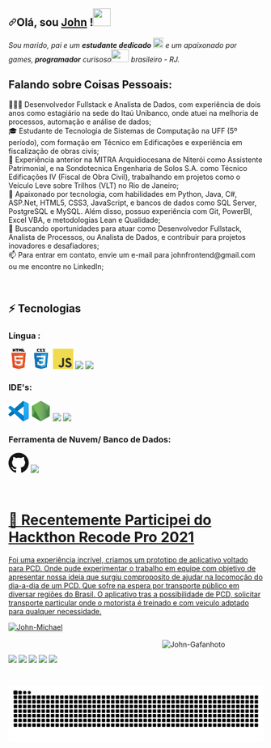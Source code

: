 
<h2><a id="user-content-hi-there-im-John-" class="anchor" aria-hidden="true" href="#hi-there-im-John-"><svg class="octicon octicon-link" viewBox="0 0 16 16" version="1.1" width="16" height="16" aria-hidden="true"><path fill-rule="evenodd" d="M7.775 3.275a.75.75 0 001.06 1.06l1.25-1.25a2 2 0 112.83 2.83l-2.5 2.5a2 2 0 01-2.83 0 .75.75 0 00-1.06 1.06 3.5 3.5 0 004.95 0l2.5-2.5a3.5 3.5 0 00-4.95-4.95l-1.25 1.25zm-4.69 9.64a2 2 0 010-2.83l2.5-2.5a2 2 0 012.83 0 .75.75 0 001.06-1.06 3.5 3.5 0 00-4.95 0l-2.5 2.5a3.5 3.5 0 004.95 4.95l1.25-1.25a.75.75 0 00-1.06-1.06l-1.25 1.25a2 2 0 01-2.83 0z"></path></svg></a><font style="vertical-align: inherit;"><font style="vertical-align: inherit;">Olá, sou </font></font><a href="https://www.linkedin.com/in/johnmichaelpeixoto/" rel="nofollow"><font style="vertical-align: inherit;"><font style="vertical-align: inherit;">John</font></font></a><font style="vertical-align: inherit;"><font style="vertical-align: inherit;"> !</font></font><a target="_blank" rel="noopener noreferrer" href="https://raw.githubusercontent.com/TheDudeThatCode/TheDudeThatCode/master/Assets/Hi.gif"><img src="https://raw.githubusercontent.com/TheDudeThatCode/TheDudeThatCode/master/Assets/Hi.gif" width="35" height="35" style="max-width: 100%;"></a></h2>

<p>
  <em><font style="vertical-align: inherit;"><font style="vertical-align: inherit;">
    Sou marido, pai e um </font></font><b><font style="vertical-align: inherit;"><font style="vertical-align: inherit;">estudante dedicado</font></font></b> <a target="_blank" rel="noopener noreferrer" href="https://raw.githubusercontent.com/TheDudeThatCode/TheDudeThatCode/master/Assets/Medal.gif"><img src="https://raw.githubusercontent.com/TheDudeThatCode/TheDudeThatCode/master/Assets/Medal.gif" width="20" height="20" style="max-width: 100%;"></a><font style="vertical-align: inherit;"><font style="vertical-align: inherit;"> e um apaixonado por games,</font></font><b><font style="vertical-align: inherit;"><font style="vertical-align: inherit;"> programador</font></font></b> <font style="vertical-align: inherit;"><font style="vertical-align: inherit;"> curisoso</font></font><a target="_blank" rel="noopener noreferrer" href="https://raw.githubusercontent.com/TheDudeThatCode/TheDudeThatCode/master/Assets/Developer.gif"><img src="https://raw.githubusercontent.com/TheDudeThatCode/TheDudeThatCode/master/Assets/Developer.gif" width="35" height="25" style="max-width: 100%;"></a><font style="vertical-align: inherit;"><font style="vertical-align: inherit;"> brasileiro - RJ.
  </font></font></em>
 </p>
<div>
  <h2>Falando sobre Coisas Pessoais:</h2>
<p>👨🏽‍💻 Desenvolvedor Fullstack e Analista de Dados, com experiência de dois anos como estagiário na sede do Itaú Unibanco, onde atuei na melhoria de processos, automação e análise de dados; <br>
  🎓 Estudante de Tecnologia de Sistemas de Computação na UFF (5º período), com formação em Técnico em Edificações e experiência em fiscalização de obras civis;<br>
  💼 Experiência anterior na MITRA Arquidiocesana de Niterói como Assistente Patrimonial, e na Sondotecnica Engenharia de Solos S.A. como Técnico Edificações IV (Fiscal de Obra Civil), trabalhando em projetos como o Veículo Leve sobre Trilhos (VLT) no Rio de Janeiro; <br>
🤔 Apaixonado por tecnologia, com habilidades em Python, Java, C#, ASP.Net, HTML5, CSS3, JavaScript, e bancos de dados como SQL Server, PostgreSQL e MySQL. Além disso, possuo experiência com Git, PowerBI, Excel VBA, e metodologias Lean e Qualidade;<br>
🎯 Buscando oportunidades para atuar como Desenvolvedor Fullstack, Analista de Processos, ou Analista de Dados, e contribuir para projetos inovadores e desafiadores; <br>
📫 Para entrar em contato, envie um e-mail para johnfrontend@gmail.com ou me encontre no LinkedIn;<br>
</p>
  <br>
    <h2>⚡ Tecnologias</h2>
    <h3>Língua :</h3>
<!--     <p><code><a target="_blank" rel="noopener noreferrer" href="https://raw.githubusercontent.com/github/explore/80688e429a7d4ef2fca1e82350fe8e3517d3494d/topics/python/python.png"><img height="40" src="https://raw.githubusercontent.com/github/explore/80688e429a7d4ef2fca1e82350fe8e3517d3494d/topics/python/python.png" style="max-width: 100%;"></a></code> -->
  <code><a target="_blank" rel="noopener noreferrer" href="https://raw.githubusercontent.com/github/explore/80688e429a7d4ef2fca1e82350fe8e3517d3494d/topics/html/html.png"><img height="40" src="https://raw.githubusercontent.com/github/explore/80688e429a7d4ef2fca1e82350fe8e3517d3494d/topics/html/html.png" style="max-width: 100%;"></a></code>
<code><a target="_blank" rel="noopener noreferrer" href="https://raw.githubusercontent.com/github/explore/80688e429a7d4ef2fca1e82350fe8e3517d3494d/topics/css/css.png"><img height="40" src="https://raw.githubusercontent.com/github/explore/80688e429a7d4ef2fca1e82350fe8e3517d3494d/topics/css/css.png" style="max-width: 100%;"></a></code>
<code><a target="_blank" rel="noopener noreferrer" href="https://raw.githubusercontent.com/github/explore/80688e429a7d4ef2fca1e82350fe8e3517d3494d/topics/javascript/javascript.png"><img height="40" src="https://raw.githubusercontent.com/github/explore/80688e429a7d4ef2fca1e82350fe8e3517d3494d/topics/javascript/javascript.png" style="max-width: 100%;"></a></code>
<!-- <code><a target="_blank" rel="noopener noreferrer" href="https://raw.githubusercontent.com/github/explore/80688e429a7d4ef2fca1e82350fe8e3517d3494d/topics/typescript/typescript.png"><img height="40" src="https://raw.githubusercontent.com/github/explore/80688e429a7d4ef2fca1e82350fe8e3517d3494d/topics/typescript/typescript.png" style="max-width: 100%;"></a></code> -->
<code><a target="_blank" rel="noopener noreferrer" href="https://camo.githubusercontent.com/8133084b64deb151c996b709e5b6a643bbc9974f14bde02b0adb9dd2deaddec7/68747470733a2f2f75706c6f61642e77696b696d656469612e6f72672f77696b6970656469612f66722f7468756d622f322f32652f4a6176615f4c6f676f2e7376672f3132303070782d4a6176615f4c6f676f2e7376672e706e67"><img height="40" src="https://camo.githubusercontent.com/8133084b64deb151c996b709e5b6a643bbc9974f14bde02b0adb9dd2deaddec7/68747470733a2f2f75706c6f61642e77696b696d656469612e6f72672f77696b6970656469612f66722f7468756d622f322f32652f4a6176615f4c6f676f2e7376672f3132303070782d4a6176615f4c6f676f2e7376672e706e67" data-canonical-src="https://upload.wikimedia.org/wikipedia/fr/thumb/2/2e/Java_Logo.svg/1200px-Java_Logo.svg.png" style="max-width: 100%;"></a></code>
<code><a target="_blank" rel="noopener noreferrer" href="https://media.discordapp.net/attachments/871853660706058323/914888999036919889/2p4i.png"><img height="40" src="https://media.discordapp.net/attachments/871853660706058323/914888999036919889/2p4i.png" style="max-width: 100%;"></a></code>
<!-- <code><a target="_blank" rel="noopener noreferrer" href="https://raw.githubusercontent.com/github/explore/80688e429a7d4ef2fca1e82350fe8e3517d3494d/topics/scala/scala.png"><img height="40" src="https://raw.githubusercontent.com/github/explore/80688e429a7d4ef2fca1e82350fe8e3517d3494d/topics/scala/scala.png" style="max-width: 100%;"></a></code> -->
<!-- <code><a target="_blank" rel="noopener noreferrer" href="https://raw.githubusercontent.com/github/explore/80688e429a7d4ef2fca1e82350fe8e3517d3494d/topics/cpp/cpp.png"><img height="40" src="https://raw.githubusercontent.com/github/explore/80688e429a7d4ef2fca1e82350fe8e3517d3494d/topics/cpp/cpp.png" style="max-width: 100%;"></a></code> -->
<!-- <code><a target="_blank" rel="noopener noreferrer" href="https://raw.githubusercontent.com/github/explore/80688e429a7d4ef2fca1e82350fe8e3517d3494d/topics/c/c.png"><img height="40" src="https://raw.githubusercontent.com/github/explore/80688e429a7d4ef2fca1e82350fe8e3517d3494d/topics/c/c.png" style="max-width: 100%;"></a></code> -->
<!-- <code><a target="_blank" rel="noopener noreferrer" href="https://raw.githubusercontent.com/github/explore/80688e429a7d4ef2fca1e82350fe8e3517d3494d/topics/bash/bash.png"><img height="40" src="https://raw.githubusercontent.com/github/explore/80688e429a7d4ef2fca1e82350fe8e3517d3494d/topics/bash/bash.png" style="max-width: 100%;"></a></code> -->
<!-- <code><a target="_blank" rel="noopener noreferrer" href="https://raw.githubusercontent.com/github/explore/80688e429a7d4ef2fca1e82350fe8e3517d3494d/topics/matlab/matlab.png"><img height="40" src="https://raw.githubusercontent.com/github/explore/80688e429a7d4ef2fca1e82350fe8e3517d3494d/topics/matlab/matlab.png" style="max-width: 100%;"></a></code> -->
<!-- <code><a target="_blank" rel="noopener noreferrer" href="https://raw.githubusercontent.com/github/explore/80688e429a7d4ef2fca1e82350fe8e3517d3494d/topics/perl/perl.png"><img height="40" src="https://raw.githubusercontent.com/github/explore/80688e429a7d4ef2fca1e82350fe8e3517d3494d/topics/perl/perl.png" style="max-width: 100%;"></a></code> -->
<!-- <code><a target="_blank" rel="noopener noreferrer" href="https://camo.githubusercontent.com/16fccb2de04c31b4fbc7d4034c940f6f2261de35cd7557f393dffd2b9cb3a91a/68747470733a2f2f65752e7377692d70726f6c6f672e6f72672f69636f6e732f737769706c2e706e67"><img height="40" src="https://camo.githubusercontent.com/16fccb2de04c31b4fbc7d4034c940f6f2261de35cd7557f393dffd2b9cb3a91a/68747470733a2f2f65752e7377692d70726f6c6f672e6f72672f69636f6e732f737769706c2e706e67" data-canonical-src="https://eu.swi-prolog.org/icons/swipl.png" style="max-width: 100%;"></a></code></p> -->
  <br>
    <h3>IDE's:</h3>
  <code><a target="_blank" rel="noopener noreferrer" href="https://raw.githubusercontent.com/github/explore/80688e429a7d4ef2fca1e82350fe8e3517d3494d/topics/visual-studio-code/visual-studio-code.png"><img height="40" src="https://raw.githubusercontent.com/github/explore/80688e429a7d4ef2fca1e82350fe8e3517d3494d/topics/visual-studio-code/visual-studio-code.png" style="max-width: 100%;"></a></code>  
  <code><a target="_blank" rel="noopener noreferrer" href="https://raw.githubusercontent.com/github/explore/80688e429a7d4ef2fca1e82350fe8e3517d3494d/topics/nodejs/nodejs.png"><img height="40" src="https://raw.githubusercontent.com/github/explore/80688e429a7d4ef2fca1e82350fe8e3517d3494d/topics/nodejs/nodejs.png" style="max-width: 100%;"></a></code>
  <code><a target="_blank" rel="noopener noreferrer" href="https://media.discordapp.net/attachments/871853660706058323/914878644067922001/Microsoft-Visual-Studio-2019-16.8.5-Crack-Product-Key-Download-2021.png"><img height="40" src="https://media.discordapp.net/attachments/871853660706058323/914878644067922001/Microsoft-Visual-Studio-2019-16.8.5-Crack-Product-Key-Download-2021.png" style="max-width: 100%;"></a></code>
  <code><a target="_blank" rel="noopener noreferrer" href="https://media.discordapp.net/attachments/871853660706058323/896242546735452200/Eclipse-luna.png"><img height="40" src="https://media.discordapp.net/attachments/871853660706058323/896242546735452200/Eclipse-luna.png" style="max-width: 100%;"></a></code>
  
  
<!--   COMPUTAÇÃO NUVEM E BANCO DE DADOS -->
  <br>
    <h3>Ferramenta de Nuvem/ Banco de Dados:</h3>
    <code><a alt="GitHub" target="_blank" rel="noopener noreferrer" href="https://raw.githubusercontent.com/github/explore/78df643247d429f6cc873026c0622819ad797942/topics/github/github.png"><img height="40" src="https://raw.githubusercontent.com/github/explore/78df643247d429f6cc873026c0622819ad797942/topics/github/github.png" style="max-width: 100%;"></a></code>
   <code><a alt="SQLserver" target="_blank" rel="noopener noreferrer" href="https://media.discordapp.net/attachments/871853660706058323/914889834538102815/conectores_sqlserver.png"><img height="40" src="https://media.discordapp.net/attachments/871853660706058323/914889834538102815/conectores_sqlserver.png" style="max-width: 100%;"></a></code>
  
<!--   <img align="height" alt="John-Michael" height="400" width="850" src="https://media.discordapp.net/attachments/856310175161778188/874467730017902602/Programando.gif?width=703&height=411"/>  -->
</div>
<br><br>
 <div>
  <a href="https://github.com/JohnMichaelDeveloper">
<!--   <img height="180em" src="https://github-readme-stats.vercel.app/api?username=JohnMichaelDeveloper&show_icons=true&theme=tokyonight&include_all_commits=true&count_private=true"/>
  <img height="180em" src="https://github-readme-stats.vercel.app/api/top-langs/?username=JohnMichaelDeveloper&layout=compact&langs_count=7&theme=tokyonight"/> -->
</div>
  
  ##
  <div>
    <h1>🏅 Recentemente Participei do Hackthon Recode Pro 2021  </h1>
    <p>Foi uma experiência incrível, criamos um prototipo de aplicativo voltado para PCD. Onde pude experimentar o trabalho em equipe com objetivo de apresentar nossa ideia que  surgiu comproposito de ajudar na locomoção do dia-a-dia de um PCD. Que sofre na espera por transporte público em diversar regiões do Brasil. O aplicativo tras a possibilidade de PCD, solicitar transporte particular onde o motorista é treinado e com veiculo adptado para qualquer necessidade. </p>
  <img align="height" alt="John-Michael" height="350" width="550" src="https://media.discordapp.net/attachments/856310175161778188/874111267013529691/IMG-20210721-WA0020.jpg?width=532&height=376"/>
   </Div>
 <div style="display: inline_block"><br>
<!--   <img align="center" alt="John-Js" height="30" width="40" src="https://raw.githubusercontent.com/devicons/devicon/master/icons/javascript/javascript-plain.svg">
  <img align="center" alt="John-Ts" height="30" width="40" src="https://raw.githubusercontent.com/devicons/devicon/master/icons/typescript/typescript-plain.svg">
  <img align="center" alt="John-React" height="30" width="40" src="https://raw.githubusercontent.com/devicons/devicon/master/icons/react/react-original.svg">
  <img align="center" alt="John-HTML" height="30" width="40" src="https://raw.githubusercontent.com/devicons/devicon/master/icons/html5/html5-original.svg">
  <img align="center" alt="John-CSS" height="30" width="40" src="https://raw.githubusercontent.com/devicons/devicon/master/icons/css3/css3-original.svg"> -->
<!--   <img align="center" alt="John-Python" height="30" width="40" src="https://raw.githubusercontent.com/devicons/devicon/master/icons/python/python-original.svg">
  <img align="center" alt="John-Csharp" height="30" width="40" src="https://raw.githubusercontent.com/devicons/devicon/master/icons/csharp/csharp-original.svg"> -->
  <img align="right" alt="John-Gafanhoto"  height="90" width="200" src="https://media.giphy.com/media/SLBr5yLzocSYw/giphy.gif"/>
  
</div>
  
  ##
 
<div> 
  <a href="https://www.youtube.com/" target="_blank"><img src="https://img.shields.io/badge/YouTube-FF0000?style=for-the-badge&logo=youtube&logoColor=white" target="_blank"></a>
  <a href="https://instagram.com" target="_blank"><img src="https://img.shields.io/badge/-Instagram-%23E4405F?style=for-the-badge&logo=instagram&logoColor=white" target="_blank"></a>
  <a href="https://discord.gg/by5DUG3W" target="_blank"><img src="https://img.shields.io/badge/Discord-7289DA?style=for-the-badge&logo=discord&logoColor=white" target="_blank"></a> 
  <a href = "mailto:johnfrontend@gmai.com.br"><img src="https://img.shields.io/badge/-Gmail-%23333?style=for-the-badge&logo=gmail&logoColor=white" target="_blank"></a>
  <a href="https://www.linkedin.com/in/johnmichaelpeixoto/" target="_blank"><img src="https://img.shields.io/badge/-LinkedIn-%230077B5?style=for-the-badge&logo=linkedin&logoColor=white" target="_blank"></a> 
 
  ![Snake animation](https://github.com/JohnMichaelDeveloper/JohnMichaelDeveloper/blob/output/github-contribution-grid-snake.svg)
 
</div>

